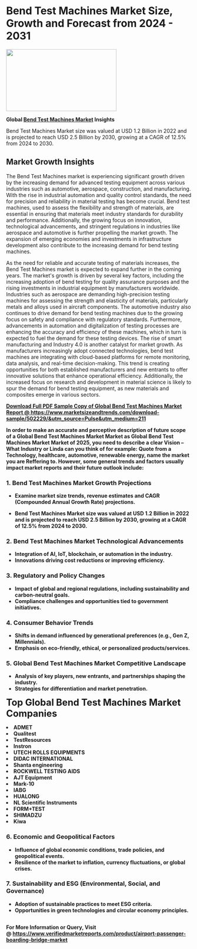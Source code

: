 <H1>Bend Test Machines Market Size, Growth and Forecast from 2024 - 2031</H1><img class="aligncenter size-medium wp-image-584254" src="https://thirdeyenews.in/wp-content/uploads/2024/09/Global-Market-Research-300x168.jpeg" alt="" width="300" height="168" /><p><strong>Global&nbsp;<a href="https://www.marketsizeandtrends.com/download-sample/502229/&amp;utm_source=Pulse&amp;utm_medium=211">Bend Test Machines Market</a> Insights</strong></p><p>Bend Test Machines Market size was valued at USD 1.2 Billion in 2022 and is projected to reach USD 2.5 Billion by 2030, growing at a CAGR of 12.5% from 2024 to 2030.</p><p><h2>Market Growth Insights</h2> <p>The Bend Test Machines market is experiencing significant growth driven by the increasing demand for advanced testing equipment across various industries such as automotive, aerospace, construction, and manufacturing. With the rise in industrial automation and quality control standards, the need for precision and reliability in material testing has become crucial. Bend test machines, used to assess the flexibility and strength of materials, are essential in ensuring that materials meet industry standards for durability and performance. Additionally, the growing focus on innovation, technological advancements, and stringent regulations in industries like aerospace and automotive is further propelling the market growth. The expansion of emerging economies and investments in infrastructure development also contribute to the increasing demand for bend testing machines. <strong><a href="#"></a></strong></p> <p>As the need for reliable and accurate testing of materials increases, the Bend Test Machines market is expected to expand further in the coming years. The market's growth is driven by several key factors, including the increasing adoption of bend testing for quality assurance purposes and the rising investments in industrial equipment by manufacturers worldwide. Industries such as aerospace are demanding high-precision testing machines for assessing the strength and elasticity of materials, particularly metals and alloys used in aircraft components. The automotive industry also continues to drive demand for bend testing machines due to the growing focus on safety and compliance with regulatory standards. Furthermore, advancements in automation and digitalization of testing processes are enhancing the accuracy and efficiency of these machines, which in turn is expected to fuel the demand for these testing devices. The rise of smart manufacturing and Industry 4.0 is another catalyst for market growth. As manufacturers increasingly adopt connected technologies, bend test machines are integrating with cloud-based platforms for remote monitoring, data analysis, and real-time decision-making. This trend is creating opportunities for both established manufacturers and new entrants to offer innovative solutions that enhance operational efficiency. Additionally, the increased focus on research and development in material science is likely to spur the demand for bend testing equipment, as new materials and composites emerge in various sectors. <strong><a href="#"></p><p><span class=""><strong>Download Full PDF Sample Copy of Global Bend Test Machines Market Report</strong> @ <a href="https://www.marketsizeandtrends.com/download-sample/502229/&amp;utm_source=Pulse&amp;utm_medium=211" target="_blank">https://www.marketsizeandtrends.com/download-sample/502229/&amp;utm_source=Pulse&amp;utm_medium=211</a></span></p><p>In order to make an accurate and perceptive description of future scope of a Global&nbsp;Bend Test Machines Market Market as Global&nbsp;Bend Test Machines Market Market of 2025, you need to describe a clear Vision &ndash; What Industry or Linda can you think of for example: Quote from a Technology, healthcare, automotive, renewable energy, name the market you are Reffering to. However, some general trends and factors usually impact market reports and their future outlook include:</p><h3>1.&nbsp;<strong>Bend Test Machines Market Growth Projections</strong></h3><ul><li>Examine market size trends, revenue estimates and CAGR (Compounded Annual Growth Rate) projections.</li><li><p>Bend Test Machines Market size was valued at USD 1.2 Billion in 2022 and is projected to reach USD 2.5 Billion by 2030, growing at a CAGR of 12.5% from 2024 to 2030.</p></li></ul><h3>2.&nbsp;<strong>Bend Test Machines Market Technological Advancements</strong></h3><ul><li>Integration of AI, IoT, blockchain, or automation in the industry.</li><li>Innovations driving cost reductions or improving efficiency.</li></ul><h3>3.&nbsp;<strong>Regulatory and Policy Changes</strong></h3><ul><li>Impact of global and regional regulations, including sustainability and carbon-neutral goals.</li><li>Compliance challenges and opportunities tied to government initiatives.</li></ul><h3>4.&nbsp;<strong>Consumer Behavior Trends</strong></h3><ul><li>Shifts in demand influenced by generational preferences (e.g., Gen Z, Millennials).</li><li>Emphasis on eco-friendly, ethical, or personalized products/services.</li></ul><h3>5.&nbsp;<strong>Global Bend Test Machines Market Competitive Landscape</strong></h3><ul><li>Analysis of key players, new entrants, and partnerships shaping the industry.</li><li>Strategies for differentiation and market penetration.</li></ul><p data-pm-slice="1 1 []"><span style="color: inherit; font-family: inherit; font-size: 25px;">Top Global Bend Test Machines Market Companies</span></p><div class="" data-test-id=""><p><li>ADMET</li><li> Qualitest</li><li> TestResources</li><li> Instron</li><li> UTECH ROLLS EQUIPMENTS</li><li> DIDAC INTERNATIONAL</li><li> Shanta engineering</li><li> ROCKWELL TESTING AIDS</li><li> AJT Equipment</li><li> Mark-10</li><li> IABG</li><li> HUALONG</li><li> NL Scientific Instruments</li><li> FORM+TEST</li><li> SHIMADZU</li><li> Kiwa</li></p></div><h3>6.&nbsp;<strong>Economic and Geopolitical Factors</strong></h3><ul><li>Influence of global economic conditions, trade policies, and geopolitical events.</li><li>Resilience of the market to inflation, currency fluctuations, or global crises.</li></ul><h3>7.&nbsp;<strong>Sustainability and ESG (Environmental, Social, and Governance)</strong></h3><ul><li>Adoption of sustainable practices to meet ESG criteria.</li><li>Opportunities in green technologies and circular economy principles.</li></ul><h2><strong style="font-size: 14px;">For More Information or Query, Visit @&nbsp;</strong><a style="background-color: #ffffff; font-size: 14px;" href="https://www.marketsizeandtrends.com/report/bend-test-machines-market/" target="_blank">https://www.verifiedmarketreports.com/product/airport-passenger-boarding-bridge-market</a></h2>
